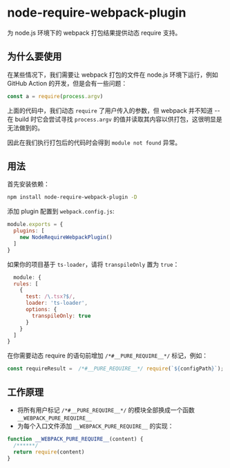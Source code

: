 # node-require-webpack-plugin

为 node.js 环境下的 webpack 打包结果提供动态 require 支持。

## 为什么要使用

在某些情况下，我们需要让 webpack 打包的文件在 node.js 环境下运行，例如 GitHub Action 的开发，但是会有一些问题：

```javascript
const a = require(process.argv)
```

上面的代码中，我们动态 `require` 了用户传入的参数，但 webpack 并不知道 -- 在 build 时它会尝试寻找 `process.argv` 的值并读取其内容以供打包，这很明显是无法做到的。

因此在我们执行打包后的代码时会得到 `module not found` 异常。

## 用法

首先安装依赖：

```bash
npm install node-require-webpack-plugin -D
```

添加 plugin 配置到 `webpack.config.js`:

```javascript
module.exports = {
  plugins: [
    new NodeRequireWebpackPlugin()
  ]
}
```

如果你的项目基于 `ts-loader`，请将 `transpileOnly` 置为 `true`：

```javascript
  module: {
  rules: [
    {
      test: /\.tsx?$/,
      loader: 'ts-loader',
      options: {
        transpileOnly: true
      }
    }
  ]
}
```

在你需要动态 require 的语句前增加 `/*#__PURE_REQUIRE__*/` 标记，例如：

```javascript
const requireResult =  /*#__PURE_REQUIRE__*/ require(`${configPath}`);
```

## 工作原理

- 将所有用户标记 `/*#__PURE_REQUIRE__*/` 的模块全部换成一个函数 `__WEBPACK_PURE_REQUIRE__`
- 为每个入口文件添加 `__WEBPACK_PURE_REQUIRE__` 的实现：

```javascript
function __WEBPACK_PURE_REQUIRE__(content) {
  /******/
  return require(content)
}
```




